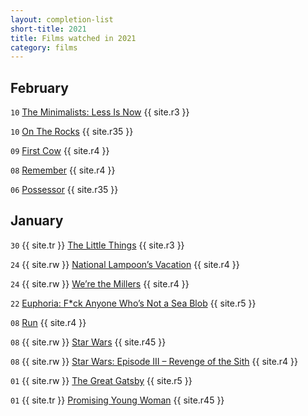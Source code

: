 ```yaml
---
layout: completion-list
short-title: 2021
title: Films watched in 2021
category: films
---
```

## February
`10` [The Minimalists: Less Is Now]() {{ site.r3 }}

`10` [On The Rocks](https://www.imdb.com/title/tt9606374/) {{ site.r35 }}

`09` [First Cow](https://www.imdb.com/title/tt9231040/) {{ site.r4 }}

`08` [Remember](https://www.imdb.com/title/tt3704050/) {{ site.r4 }}

`06` [Possessor](https://www.imdb.com/title/tt5918982/) {{ site.r35 }}

## January
`30` {{ site.tr }} [The Little Things](https://www.imdb.com/title/tt10016180/) {{ site.r3 }}

`24` {{ site.rw }} [National Lampoon’s Vacation](https://www.imdb.com/title/tt0085995/) {{ site.r4 }}

`24` {{ site.rw }} [We’re the Millers](https://www.imdb.com/title/tt1723121/) {{ site.r4 }}

`22` [Euphoria: F*ck Anyone Who’s Not a Sea Blob](https://www.imdb.com/title/tt13608984/) {{ site.r5 }}

`08` [Run](https://www.imdb.com/title/tt8633478/) {{ site.r4 }}

`08` {{ site.rw }} [Star Wars](https://www.imdb.com/title/tt0076759/) {{ site.r45 }}

`08` {{ site.rw }} [Star Wars: Episode III – Revenge of the Sith](https://www.imdb.com/title/tt0121766/) {{ site.r4 }}

`01` {{ site.rw }} [The Great Gatsby](https://www.imdb.com/title/tt1343092/) {{ site.r5 }}

`01` {{ site.tr }} [Promising Young Woman](https://www.imdb.com/title/tt9620292/) {{ site.r45 }}
